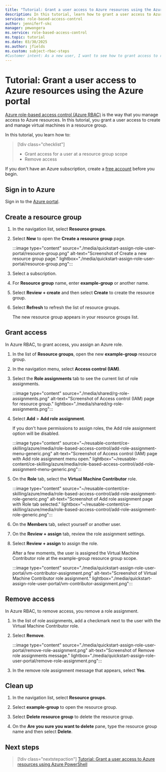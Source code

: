 ```yaml
---
title: "Tutorial: Grant a user access to Azure resources using the Azure portal - Azure RBAC"
description: In this tutorial, learn how to grant a user access to Azure resources using the Azure portal and Azure role-based access control (Azure RBAC).
services: role-based-access-control
author: jenniferf-skc
manager: pmwongera
ms.service: role-based-access-control
ms.topic: tutorial
ms.date: 03/30/2025
ms.author: jfields
ms.custom: subject-rbac-steps
#Customer intent: As a new user, I want to see how to grant access to resources in the portal, so that I can start granting access to others.
---
```


# Tutorial: Grant a user access to Azure resources using the Azure portal

[Azure role-based access control (Azure RBAC)](overview.md) is the way that you manage access to Azure resources. In this tutorial, you grant a user access to create and manage virtual machines in a resource group.

In this tutorial, you learn how to:

> [!div class="checklist"]
> * Grant access for a user at a resource group scope
> * Remove access

If you don't have an Azure subscription, create a [free account](https://azure.microsoft.com/free/?WT.mc_id=A261C142F) before you begin.

## Sign in to Azure

Sign in to the [Azure portal](https://portal.azure.com).

## Create a resource group

1. In the navigation list, select **Resource groups**.

1. Select **New** to open the **Create a resource group** page.

    :::image type="content" source="./media/quickstart-assign-role-user-portal/resource-group.png" alt-text="Screenshot of Create a new resource group page." lightbox="./media/quickstart-assign-role-user-portal/resource-group.png":::

1. Select a subscription.

1. For **Resource group** name, enter **example-group** or another name.

1. Select **Review + create** and then select **Create** to create the resource group.

1. Select **Refresh** to refresh the list of resource groups.

   The new resource group appears in your resource groups list.

## Grant access

In Azure RBAC, to grant access, you assign an Azure role.

1. In the list of **Resource groups**, open the new **example-group** resource group.

1. In the navigation menu, select **Access control (IAM)**.

1. Select the **Role assignments** tab to see the current list of role assignments.

    :::image type="content" source="./media/shared/rg-role-assignments.png" alt-text="Screenshot of Access control (IAM) page for resource group." lightbox="./media/shared/rg-role-assignments.png":::

1. Select **Add** > **Add role assignment**.

   If you don't have permissions to assign roles, the Add role assignment option will be disabled.

    :::image type="content" source="~/reusable-content/ce-skilling/azure/media/role-based-access-control/add-role-assignment-menu-generic.png" alt-text="Screenshot of Access control (IAM) page with Add role assignment menu open." lightbox="~/reusable-content/ce-skilling/azure/media/role-based-access-control/add-role-assignment-menu-generic.png":::

1. On the **Role** tab, select the **Virtual Machine Contributor** role.

    :::image type="content" source="~/reusable-content/ce-skilling/azure/media/role-based-access-control/add-role-assignment-role-generic.png" alt-text="Screenshot of Add role assignment page with Role tab selected." lightbox="~/reusable-content/ce-skilling/azure/media/role-based-access-control/add-role-assignment-role-generic.png":::

1. On the **Members** tab, select yourself or another user.

1. On the **Review + assign** tab, review the role assignment settings.

1. Select **Review + assign** to assign the role.

   After a few moments, the user is assigned the Virtual Machine Contributor role at the example-group resource group scope.

    :::image type="content" source="./media/quickstart-assign-role-user-portal/vm-contributor-assignment.png" alt-text="Screenshot of Virtual Machine Contributor role assignment." lightbox="./media/quickstart-assign-role-user-portal/vm-contributor-assignment.png":::

## Remove access

In Azure RBAC, to remove access, you remove a role assignment.

1. In the list of role assignments, add a checkmark next to the user with the Virtual Machine Contributor role.

1. Select **Remove**.

    :::image type="content" source="./media/quickstart-assign-role-user-portal/remove-role-assignment.png" alt-text="Screenshot of Remove role assignments message." lightbox="./media/quickstart-assign-role-user-portal/remove-role-assignment.png":::

1. In the remove role assignment message that appears, select **Yes**.

## Clean up

1. In the navigation list, select **Resource groups**.

1. Select **example-group** to open the resource group.

1. Select **Delete resource group** to delete the resource group.

1. On the **Are you sure you want to delete** pane, type the resource group name and then select **Delete**.

## Next steps

> [!div class="nextstepaction"]
> [Tutorial: Grant a user access to Azure resources using Azure PowerShell](tutorial-role-assignments-user-powershell.md)
